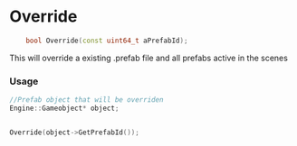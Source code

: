 # Override

```c++
	bool Override(const uint64_t aPrefabId);
```

This will override a existing .prefab file and all prefabs active in the scenes

### Usage

```c++
//Prefab object that will be overriden
Engine::Gameobject* object;


Override(object->GetPrefabId());
```